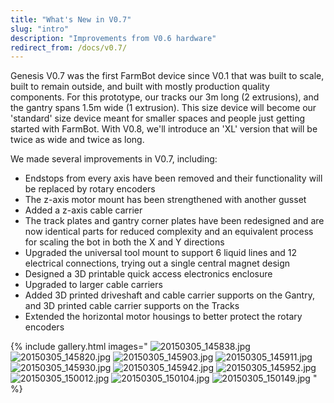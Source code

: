 ```yaml
---
title: "What's New in V0.7"
slug: "intro"
description: "Improvements from V0.6 hardware"
redirect_from: /docs/v0.7/
---
```


Genesis V0.7 was the first FarmBot device since V0.1 that was built to scale, built to remain outside, and built with mostly production quality components. For this prototype, our tracks our 3m long (2 extrusions), and the gantry spans 1.5m wide (1 extrusion). This size device will become our 'standard' size device meant for smaller spaces and people just getting started with FarmBot. With V0.8, we'll introduce an 'XL' version that will be twice as wide and twice as long.

We made several improvements in V0.7, including:

  * Endstops from every axis have been removed and their functionality will be replaced by rotary encoders
  * The z-axis motor mount has been strengthened with another gusset
  * Added a z-axis cable carrier
  * The track plates and gantry corner plates have been redesigned and are now identical parts for reduced complexity and an equivalent process for scaling the bot in both the X and Y directions
  * Upgraded the universal tool mount to support 6 liquid lines and 12 electrical connections, trying out a single central magnet design
  * Designed a 3D printable quick access electronics enclosure
  * Upgraded to larger cable carriers
  * Added 3D printed driveshaft and cable carrier supports on the Gantry, and 3D printed cable carrier supports on the Tracks
  * Extended the horizontal motor housings to better protect the rotary encoders

{% include gallery.html images="
![20150305_145838.jpg](_images/20150305_145838.jpg)
![20150305_145820.jpg](_images/20150305_145820.jpg)
![20150305_145903.jpg](_images/20150305_145903.jpg)
![20150305_145911.jpg](_images/20150305_145911.jpg)
![20150305_145930.jpg](_images/20150305_145930.jpg)
![20150305_145942.jpg](_images/20150305_145942.jpg)
![20150305_145952.jpg](_images/20150305_145952.jpg)
![20150305_150012.jpg](_images/20150305_150012.jpg)
![20150305_150104.jpg](_images/20150305_150104.jpg)
![20150305_150149.jpg](_images/20150305_150149.jpg)
" %}

